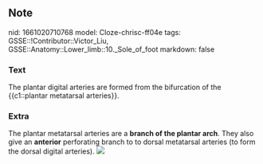 ## Note
nid: 1661020710768
model: Cloze-chrisc-ff04e
tags: GSSE::!Contributor::Victor_Liu, GSSE::Anatomy::Lower_limb::10._Sole_of_foot
markdown: false

### Text
The plantar digital arteries are formed from the bifurcation of the {{c1::plantar metatarsal arteries}}.

### Extra
<div>The plantar metatarsal arteries are a <b>branch of the plantar
arch</b>. They also give an <b>anterior</b> perforating branch to
to dorsal metatarsal arteries (to form the dorsal digital
arteries). <img src= 
"paste-976ecd8caebd3f69d868f437c4660a01f1277254.jpg"></div>
